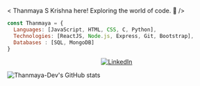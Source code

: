 < Thanmaya S Krishna here! Exploring the world of code. 👋 />

```javascript
const Thanmaya = {
  Languages: [JavaScript, HTML, CSS, C, Python],
  Technologies: [ReactJS, Node.js, Express, Git, Bootstrap],
  Databases : [SQL, MongoDB]
}
```
<p align="center">
  <a href="https://www.linkedin.com/in/thanmaya-s-krishna-5b6418257" target="_blank">
    <img src="https://img.shields.io/badge/LINKEDIN-0A66C2?style=for-the-badge&logo=linkedin&logoColor=whit" alt="LinkedIn" />
  </a>
</p>

![Thanmaya-Dev's GitHub stats](https://github-readme-stats.vercel.app/api?username=Thanmaya-Dev&theme=dark)
